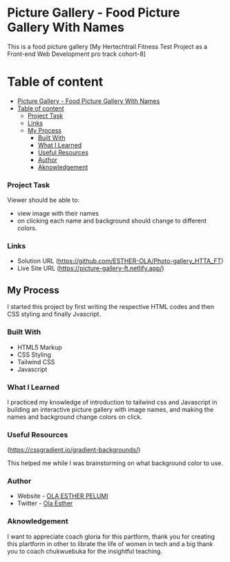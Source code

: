 # Picture Gallery - Food Picture Gallery With Names

This is a food picture gallery [My Hertechtrail Fitness Test Project as a Front-end Web Development pro track cohort-8]

# Table of content

- [Picture Gallery - Food Picture Gallery With Names](#picture-gallery---food-picture-gallery-with-names)
- [Table of content](#table-of-content)
    - [Project Task](#project-task)
    - [Links](#links)
  - [My Process](#my-process)
    - [Built With](#built-with)
    - [What I Learned](#what-i-learned)
    - [Useful Resources](#useful-resources)
    - [Author](#author)
    - [Aknowledgement](#aknowledgement)


### Project Task

Viewer should be able to:

- view image with their names
- on clicking each name and background should change to different colors.


### Links

- Solution URL (https://github.com/ESTHER-OLA/Photo-gallery_HTTA_FT)
- Live Site URL (https://picture-gallery-ft.netlify.app/)


## My Process

I started this project by first writing the respective HTML codes and then CSS styling and finally Jvascript. 

### Built With 

- HTML5 Markup
- CSS Styling
- Tailwind CSS
- Javascript

### What I Learned 

I practiced my knowledge of introduction to tailwind css and Javascript in building an interactive picture gallery with image names, and making the names and background change colors on click.


### Useful Resources 

(https://cssgradient.io/gradient-backgrounds/)


This helped me while I was brainstorming on what background color to use.


### Author 

- Website - [OLA ESTHER PELUMI](https://github.com/ESTHER-OLA)
- Twitter - [Ola Esther](https://twitter.com/P_tomiwa_?t=HE5B98KKAv0af67LEabh6Q&s=09)


### Aknowledgement

I want to appreciate coach gloria for this partform, thank you for creating this plartform in other to librate the life of women in tech and a big thank you to coach chukwuebuka for the insightful teaching.